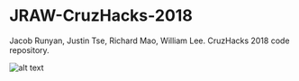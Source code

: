 # JRAW-CruzHacks-2018
Jacob Runyan, Justin Tse, Richard Mao, William Lee. CruzHacks 2018 code repository.

![alt text](https://raw.githubusercontent.com/runyanjake/JRAW-CruzHacks-2018/board.png "Gameplan Board")
